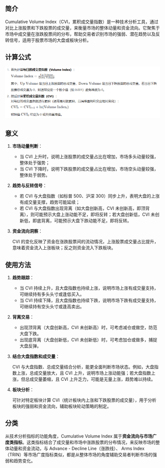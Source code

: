 ## 简介

Cumulative Volume Index（CVI，累积成交量指数）是一种技术分析工具，通过对比上涨股票和下跌股票的成交量，来衡量市场的整体动量和资金流向。它聚焦于市场中成交量在涨跌股票间的分布，帮助交易者识别市场的强弱、潜在趋势以及反转信号，适用于股票市场的大盘或板块分析。

## 计算公式

![image-20250924142353534](.\photo\image-20250924142353534.png)

## 意义

1. **市场动量判断**：

   - 当 CVI 上升时，说明上涨股票的成交量占比在增加，市场多头动量较强，整体处于强势；
   - 当 CVI 下降时，说明下跌股票的成交量占比在增加，市场空头动量较强，整体处于弱势。

2. **趋势与反转信号**：

   - 若 CVI 与大盘指数（如标普 500、沪深 300）同步上升，表明大盘的上涨有成交量支撑，趋势可能延续；
   - 若 CVI 与大盘指数出现背离（如大盘创新高，CVI 未创新高，即顶背离），则可能预示大盘上涨动能不足，即将反转；若大盘创新低，CVI 未创新低，即底背离，可能预示大盘下跌动能不足，即将反转。

3. **资金流向洞察**：

   CVI 的变化反映了资金在涨跌股票间的流动情况，上涨股票成交量占比提升，意味着资金流入上涨板块；反之则资金流入下跌板块。

## 使用方法

1. **趋势跟踪**：

   - 当 CVI 持续上升，且大盘指数也持续上涨，说明市场上涨有成交量支持，可继续持有多头头寸或逢低买入。
   - 当 CVI 持续下降，且大盘指数也持续下跌，说明市场下跌有成交量支持，可继续持有空头头寸或逢高卖出。

2. **背离交易**：

   - 出现顶背离（大盘创新高，CVI 未创新高）时，可考虑减仓或做空，防范大盘下跌。
   - 出现底背离（大盘创新低，CVI 未创新低）时，可考虑加仓或做多，捕捉大盘反弹。

3. **结合大盘指数和成交量**：

   CVI 与大盘指数、总成交量结合分析，能更全面判断市场状态。例如，大盘指数上涨，总成交量放大，且 CVI 上升，说明市场上涨动能强；若大盘指数上涨，但总成交量萎缩，且 CVI 上升乏力，可能是无量上涨，趋势难以持续。

4. **板块分析**：

   可针对特定板块计算 CVI（统计板块内上涨和下跌股票的成交量），用于分析板块的强弱和资金流向，辅助板块轮动策略的制定。

## 分类

从技术分析指标的功能角度，Cumulative Volume Index 属于**资金流向与市场广度类指标**。这类指标结合了成交量和市场中涨跌股票的分布情况，来反映市场的整体动量和资金流动，与 Advance - Decline Line（涨跌线）、 Arms Index（TRIN）等市场广度指标类似，都是从整体市场的角度辅助交易者判断市场的强弱和趋势变化。